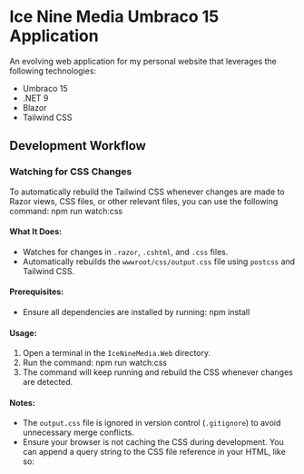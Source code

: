 ﻿# Ice Nine Media Umbraco 15 Application

An evolving web application for my personal website that leverages the following technologies:
- Umbraco 15
- .NET 9
- Blazor
- Tailwind CSS

## Development Workflow

### Watching for CSS Changes

To automatically rebuild the Tailwind CSS whenever changes are made to Razor views, 
CSS files, or other relevant files, you can use the following command: npm run watch:css

#### What It Does:

- Watches for changes in `.razor`, `.cshtml`, and `.css` files.
- Automatically rebuilds the `wwwroot/css/output.css` file using `postcss` and Tailwind CSS.

#### Prerequisites:

- Ensure all dependencies are installed by running: npm install

#### Usage:

1. Open a terminal in the `IceNineMedia.Web` directory.
2. Run the command: npm run watch:css
3. The command will keep running and rebuild the CSS whenever changes are detected.

#### Notes:

- The `output.css` file is ignored in version control (`.gitignore`) to avoid unnecessary merge conflicts.
- Ensure your browser is not caching the CSS during development. You can append a query string to the CSS file reference in your HTML, like so:

<link href="css/output.css?v=@DateTime.UtcNow.Ticks" rel="stylesheet">
